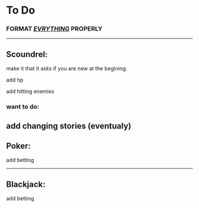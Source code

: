 # To Do
### FORMAT <ins>_EVRYTHING_</ins> PROPERLY

-----------
## Scoundrel: 
make it that it asks if you are new at the begining. 

add hp

add hitting enemies

### want to do:

add changing stories (eventualy)
-----------
## Poker:
add betting

-----------
## Blackjack:
add betting
